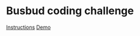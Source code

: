 # Busbud coding challenge

[Instructions](https://github.com/busbud/coding-challenge-frontend-b)
[Demo](https://gablabelle-busbud.herokuapp.com/departures/dr5reg/f25dvk/2020-08-02)

